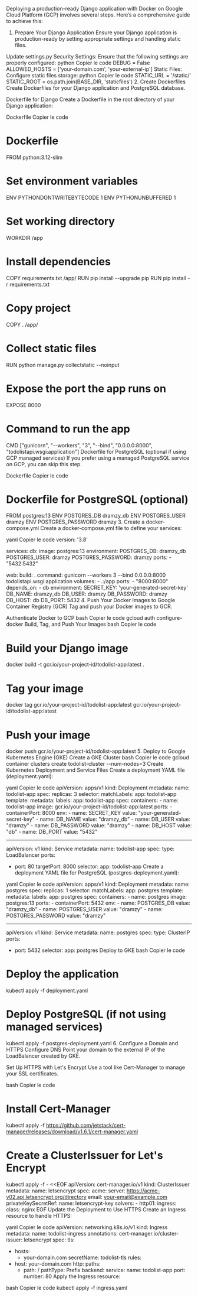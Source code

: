 Deploying a production-ready Django application with Docker on Google Cloud Platform (GCP) involves several steps. Here’s a comprehensive guide to achieve this:

1. Prepare Your Django Application
Ensure your Django application is production-ready by setting appropriate settings and handling static files.

Update settings.py
Security Settings: Ensure that the following settings are properly configured:
python
Copier le code
DEBUG = False
ALLOWED_HOSTS = ['your-domain.com', 'your-external-ip']
Static Files: Configure static files storage:
python
Copier le code
STATIC_URL = '/static/'
STATIC_ROOT = os.path.join(BASE_DIR, 'staticfiles')
2. Create Dockerfiles
Create Dockerfiles for your Django application and PostgreSQL database.

Dockerfile for Django
Create a Dockerfile in the root directory of your Django application:

Dockerfile
Copier le code
# Dockerfile
FROM python:3.12-slim

# Set environment variables
ENV PYTHONDONTWRITEBYTECODE 1
ENV PYTHONUNBUFFERED 1

# Set working directory
WORKDIR /app

# Install dependencies
COPY requirements.txt /app/
RUN pip install --upgrade pip
RUN pip install -r requirements.txt

# Copy project
COPY . /app/

# Collect static files
RUN python manage.py collectstatic --noinput

# Expose the port the app runs on
EXPOSE 8000

# Command to run the app
CMD ["gunicorn", "--workers", "3", "--bind", "0.0.0.0:8000", "todolistapi.wsgi:application"]
Dockerfile for PostgreSQL (optional if using GCP managed services)
If you prefer using a managed PostgreSQL service on GCP, you can skip this step.

Dockerfile
Copier le code
# Dockerfile for PostgreSQL (optional)
FROM postgres:13
ENV POSTGRES_DB dramzy_db
ENV POSTGRES_USER dramzy
ENV POSTGRES_PASSWORD dramzy
3. Create a docker-compose.yml
Create a docker-compose.yml file to define your services:

yaml
Copier le code
version: '3.8'

services:
  db:
    image: postgres:13
    environment:
      POSTGRES_DB: dramzy_db
      POSTGRES_USER: dramzy
      POSTGRES_PASSWORD: dramzy
    ports:
      - "5432:5432"

  web:
    build: .
    command: gunicorn --workers 3 --bind 0.0.0.0:8000 todolistapi.wsgi:application
    volumes:
      - .:/app
    ports:
      - "8000:8000"
    depends_on:
      - db
    environment:
      SECRET_KEY: 'your-generated-secret-key'
      DB_NAME: dramzy_db
      DB_USER: dramzy
      DB_PASSWORD: dramzy
      DB_HOST: db
      DB_PORT: 5432
4. Push Your Docker Images to Google Container Registry (GCR)
Tag and push your Docker images to GCR.

Authenticate Docker to GCP
bash
Copier le code
gcloud auth configure-docker
Build, Tag, and Push Your Images
bash
Copier le code
# Build your Django image
docker build -t gcr.io/your-project-id/todolist-app:latest .

# Tag your image
docker tag gcr.io/your-project-id/todolist-app:latest gcr.io/your-project-id/todolist-app:latest

# Push your image
docker push gcr.io/your-project-id/todolist-app:latest
5. Deploy to Google Kubernetes Engine (GKE)
Create a GKE Cluster
bash
Copier le code
gcloud container clusters create todolist-cluster --num-nodes=3
Create Kubernetes Deployment and Service Files
Create a deployment YAML file (deployment.yaml):

yaml
Copier le code
apiVersion: apps/v1
kind: Deployment
metadata:
  name: todolist-app
spec:
  replicas: 3
  selector:
    matchLabels:
      app: todolist-app
  template:
    metadata:
      labels:
        app: todolist-app
    spec:
      containers:
      - name: todolist-app
        image: gcr.io/your-project-id/todolist-app:latest
        ports:
        - containerPort: 8000
        env:
        - name: SECRET_KEY
          value: "your-generated-secret-key"
        - name: DB_NAME
          value: "dramzy_db"
        - name: DB_USER
          value: "dramzy"
        - name: DB_PASSWORD
          value: "dramzy"
        - name: DB_HOST
          value: "db"
        - name: DB_PORT
          value: "5432"

---
apiVersion: v1
kind: Service
metadata:
  name: todolist-app
spec:
  type: LoadBalancer
  ports:
  - port: 80
    targetPort: 8000
  selector:
    app: todolist-app
Create a deployment YAML file for PostgreSQL (postgres-deployment.yaml):

yaml
Copier le code
apiVersion: apps/v1
kind: Deployment
metadata:
  name: postgres
spec:
  replicas: 1
  selector:
    matchLabels:
      app: postgres
  template:
    metadata:
      labels:
        app: postgres
    spec:
      containers:
      - name: postgres
        image: postgres:13
        ports:
        - containerPort: 5432
        env:
        - name: POSTGRES_DB
          value: "dramzy_db"
        - name: POSTGRES_USER
          value: "dramzy"
        - name: POSTGRES_PASSWORD
          value: "dramzy"

---
apiVersion: v1
kind: Service
metadata:
  name: postgres
spec:
  type: ClusterIP
  ports:
  - port: 5432
  selector:
    app: postgres
Deploy to GKE
bash
Copier le code
# Deploy the application
kubectl apply -f deployment.yaml

# Deploy PostgreSQL (if not using managed services)
kubectl apply -f postgres-deployment.yaml
6. Configure a Domain and HTTPS
Configure DNS
Point your domain to the external IP of the LoadBalancer created by GKE.

Set Up HTTPS with Let's Encrypt
Use a tool like Cert-Manager to manage your SSL certificates.

bash
Copier le code
# Install Cert-Manager
kubectl apply -f https://github.com/jetstack/cert-manager/releases/download/v1.6.1/cert-manager.yaml

# Create a ClusterIssuer for Let's Encrypt
kubectl apply -f - <<EOF
apiVersion: cert-manager.io/v1
kind: ClusterIssuer
metadata:
  name: letsencrypt
spec:
  acme:
    server: https://acme-v02.api.letsencrypt.org/directory
    email: your-email@example.com
    privateKeySecretRef:
      name: letsencrypt-key
    solvers:
    - http01:
        ingress:
          class: nginx
EOF
Update the Deployment to Use HTTPS
Create an Ingress resource to handle HTTPS:

yaml
Copier le code
apiVersion: networking.k8s.io/v1
kind: Ingress
metadata:
  name: todolist-ingress
  annotations:
    cert-manager.io/cluster-issuer: letsencrypt
spec:
  tls:
  - hosts:
    - your-domain.com
    secretName: todolist-tls
  rules:
  - host: your-domain.com
    http:
      paths:
      - path: /
        pathType: Prefix
        backend:
          service:
            name: todolist-app
            port:
              number: 80
Apply the Ingress resource:

bash
Copier le code
kubectl apply -f ingress.yaml